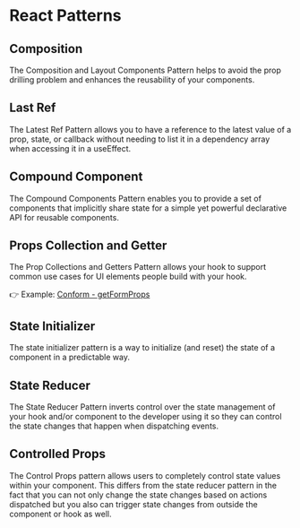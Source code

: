 # React Patterns

## Composition

The Composition and Layout Components Pattern helps to avoid the prop drilling problem and enhances the reusability of your components.

## Last Ref

The Latest Ref Pattern allows you to have a reference to the latest value of a prop, state, or callback without needing to list it in a dependency array when accessing it in a useEffect.

## Compound Component

The Compound Components Pattern enables you to provide a set of components that implicitly share state for a simple yet powerful declarative API for reusable components.

## Props Collection and Getter

The Prop Collections and Getters Pattern allows your hook to support common use cases for UI elements people build with your hook.

👉 Example: [Conform - getFormProps](https://conform.guide/api/react/getFormProps)

## State Initializer

The state initializer pattern is a way to initialize (and reset) the state of a component in a predictable way.

## State Reducer

The State Reducer Pattern inverts control over the state management of your hook and/or component to the developer using it so they can control the state changes that happen when dispatching events.

## Controlled Props

The Control Props pattern allows users to completely control state values within your component. This differs from the state reducer pattern in the fact that you can not only change the state changes based on actions dispatched but you also can trigger state changes from outside the component or hook as well.
